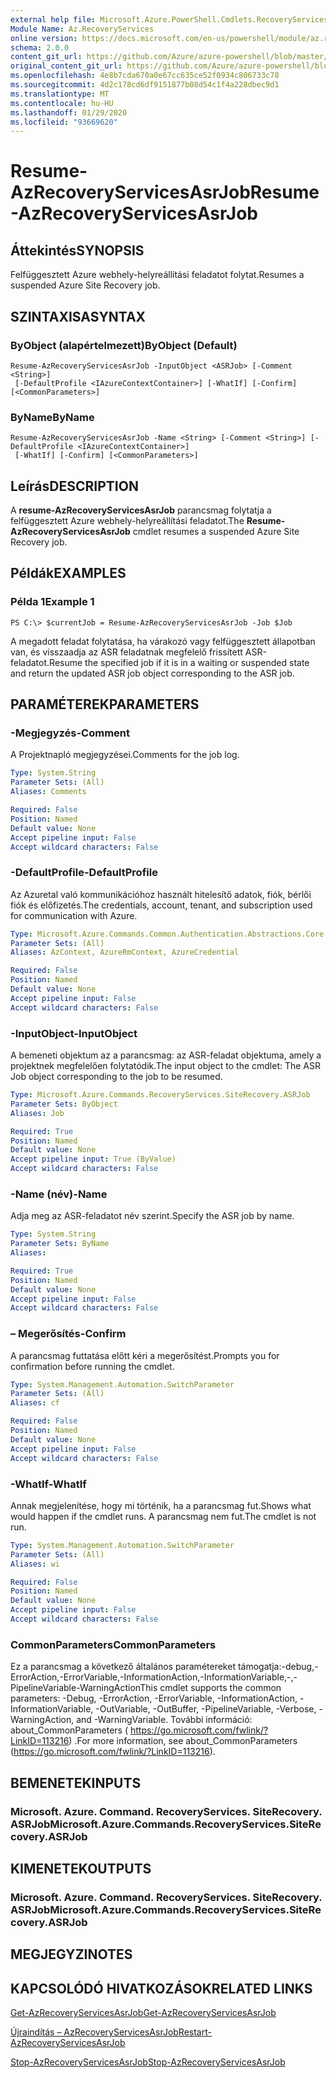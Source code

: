 ```yaml
---
external help file: Microsoft.Azure.PowerShell.Cmdlets.RecoveryServices.SiteRecovery.dll-Help.xml
Module Name: Az.RecoveryServices
online version: https://docs.microsoft.com/en-us/powershell/module/az.recoveryservices/resume-azrecoveryservicesasrjob
schema: 2.0.0
content_git_url: https://github.com/Azure/azure-powershell/blob/master/src/RecoveryServices/RecoveryServices/help/Resume-AzRecoveryServicesAsrJob.md
original_content_git_url: https://github.com/Azure/azure-powershell/blob/master/src/RecoveryServices/RecoveryServices/help/Resume-AzRecoveryServicesAsrJob.md
ms.openlocfilehash: 4e8b7cda670a0e67cc635ce52f0934c806733c78
ms.sourcegitcommit: 4d2c178cd6df9151877b08d54c1f4a228dbec9d1
ms.translationtype: MT
ms.contentlocale: hu-HU
ms.lasthandoff: 01/29/2020
ms.locfileid: "93669620"
---
```

# <span data-ttu-id="6a04f-101">Resume-AzRecoveryServicesAsrJob</span><span class="sxs-lookup"><span data-stu-id="6a04f-101">Resume-AzRecoveryServicesAsrJob</span></span>

## <span data-ttu-id="6a04f-102">Áttekintés</span><span class="sxs-lookup"><span data-stu-id="6a04f-102">SYNOPSIS</span></span>
<span data-ttu-id="6a04f-103">Felfüggesztett Azure webhely-helyreállítási feladatot folytat.</span><span class="sxs-lookup"><span data-stu-id="6a04f-103">Resumes a suspended Azure Site Recovery job.</span></span>

## <span data-ttu-id="6a04f-104">SZINTAXISA</span><span class="sxs-lookup"><span data-stu-id="6a04f-104">SYNTAX</span></span>

### <span data-ttu-id="6a04f-105">ByObject (alapértelmezett)</span><span class="sxs-lookup"><span data-stu-id="6a04f-105">ByObject (Default)</span></span>
```
Resume-AzRecoveryServicesAsrJob -InputObject <ASRJob> [-Comment <String>]
 [-DefaultProfile <IAzureContextContainer>] [-WhatIf] [-Confirm] [<CommonParameters>]
```

### <span data-ttu-id="6a04f-106">ByName</span><span class="sxs-lookup"><span data-stu-id="6a04f-106">ByName</span></span>
```
Resume-AzRecoveryServicesAsrJob -Name <String> [-Comment <String>] [-DefaultProfile <IAzureContextContainer>]
 [-WhatIf] [-Confirm] [<CommonParameters>]
```

## <span data-ttu-id="6a04f-107">Leírás</span><span class="sxs-lookup"><span data-stu-id="6a04f-107">DESCRIPTION</span></span>
<span data-ttu-id="6a04f-108">A **resume-AzRecoveryServicesAsrJob** parancsmag folytatja a felfüggesztett Azure webhely-helyreállítási feladatot.</span><span class="sxs-lookup"><span data-stu-id="6a04f-108">The **Resume-AzRecoveryServicesAsrJob** cmdlet resumes a suspended Azure Site Recovery job.</span></span>

## <span data-ttu-id="6a04f-109">Példák</span><span class="sxs-lookup"><span data-stu-id="6a04f-109">EXAMPLES</span></span>

### <span data-ttu-id="6a04f-110">Példa 1</span><span class="sxs-lookup"><span data-stu-id="6a04f-110">Example 1</span></span>
```
PS C:\> $currentJob = Resume-AzRecoveryServicesAsrJob -Job $Job
```

<span data-ttu-id="6a04f-111">A megadott feladat folytatása, ha várakozó vagy felfüggesztett állapotban van, és visszaadja az ASR feladatnak megfelelő frissített ASR-feladatot.</span><span class="sxs-lookup"><span data-stu-id="6a04f-111">Resume the specified job if it is in a waiting or suspended state and return the updated ASR job object corresponding to the ASR job.</span></span>

## <span data-ttu-id="6a04f-112">PARAMÉTEREK</span><span class="sxs-lookup"><span data-stu-id="6a04f-112">PARAMETERS</span></span>

### <span data-ttu-id="6a04f-113">-Megjegyzés</span><span class="sxs-lookup"><span data-stu-id="6a04f-113">-Comment</span></span>
<span data-ttu-id="6a04f-114">A Projektnapló megjegyzései.</span><span class="sxs-lookup"><span data-stu-id="6a04f-114">Comments for the job log.</span></span>

```yaml
Type: System.String
Parameter Sets: (All)
Aliases: Comments

Required: False
Position: Named
Default value: None
Accept pipeline input: False
Accept wildcard characters: False
```

### <span data-ttu-id="6a04f-115">-DefaultProfile</span><span class="sxs-lookup"><span data-stu-id="6a04f-115">-DefaultProfile</span></span>
<span data-ttu-id="6a04f-116">Az Azuretal való kommunikációhoz használt hitelesítő adatok, fiók, bérlői fiók és előfizetés.</span><span class="sxs-lookup"><span data-stu-id="6a04f-116">The credentials, account, tenant, and subscription used for communication with Azure.</span></span>


```yaml
Type: Microsoft.Azure.Commands.Common.Authentication.Abstractions.Core.IAzureContextContainer
Parameter Sets: (All)
Aliases: AzContext, AzureRmContext, AzureCredential

Required: False
Position: Named
Default value: None
Accept pipeline input: False
Accept wildcard characters: False
```

### <span data-ttu-id="6a04f-117">-InputObject</span><span class="sxs-lookup"><span data-stu-id="6a04f-117">-InputObject</span></span>
<span data-ttu-id="6a04f-118">A bemeneti objektum az a parancsmag: az ASR-feladat objektuma, amely a projektnek megfelelően folytatódik.</span><span class="sxs-lookup"><span data-stu-id="6a04f-118">The input object to the cmdlet: The ASR Job object corresponding to the job to be resumed.</span></span>

```yaml
Type: Microsoft.Azure.Commands.RecoveryServices.SiteRecovery.ASRJob
Parameter Sets: ByObject
Aliases: Job

Required: True
Position: Named
Default value: None
Accept pipeline input: True (ByValue)
Accept wildcard characters: False
```

### <span data-ttu-id="6a04f-119">-Name (név)</span><span class="sxs-lookup"><span data-stu-id="6a04f-119">-Name</span></span>
<span data-ttu-id="6a04f-120">Adja meg az ASR-feladatot név szerint.</span><span class="sxs-lookup"><span data-stu-id="6a04f-120">Specify the ASR job by name.</span></span>

```yaml
Type: System.String
Parameter Sets: ByName
Aliases:

Required: True
Position: Named
Default value: None
Accept pipeline input: False
Accept wildcard characters: False
```

### <span data-ttu-id="6a04f-121">– Megerősítés</span><span class="sxs-lookup"><span data-stu-id="6a04f-121">-Confirm</span></span>
<span data-ttu-id="6a04f-122">A parancsmag futtatása előtt kéri a megerősítést.</span><span class="sxs-lookup"><span data-stu-id="6a04f-122">Prompts you for confirmation before running the cmdlet.</span></span>

```yaml
Type: System.Management.Automation.SwitchParameter
Parameter Sets: (All)
Aliases: cf

Required: False
Position: Named
Default value: None
Accept pipeline input: False
Accept wildcard characters: False
```

### <span data-ttu-id="6a04f-123">-WhatIf</span><span class="sxs-lookup"><span data-stu-id="6a04f-123">-WhatIf</span></span>
<span data-ttu-id="6a04f-124">Annak megjelenítése, hogy mi történik, ha a parancsmag fut.</span><span class="sxs-lookup"><span data-stu-id="6a04f-124">Shows what would happen if the cmdlet runs.</span></span> <span data-ttu-id="6a04f-125">A parancsmag nem fut.</span><span class="sxs-lookup"><span data-stu-id="6a04f-125">The cmdlet is not run.</span></span>

```yaml
Type: System.Management.Automation.SwitchParameter
Parameter Sets: (All)
Aliases: wi

Required: False
Position: Named
Default value: None
Accept pipeline input: False
Accept wildcard characters: False
```

### <span data-ttu-id="6a04f-126">CommonParameters</span><span class="sxs-lookup"><span data-stu-id="6a04f-126">CommonParameters</span></span>
<span data-ttu-id="6a04f-127">Ez a parancsmag a következő általános paramétereket támogatja:-debug,-ErrorAction,-ErrorVariable,-InformationAction,-InformationVariable,-,-PipelineVariable-WarningAction</span><span class="sxs-lookup"><span data-stu-id="6a04f-127">This cmdlet supports the common parameters: -Debug, -ErrorAction, -ErrorVariable, -InformationAction, -InformationVariable, -OutVariable, -OutBuffer, -PipelineVariable, -Verbose, -WarningAction, and -WarningVariable.</span></span> <span data-ttu-id="6a04f-128">További információ: about_CommonParameters ( https://go.microsoft.com/fwlink/?LinkID=113216) .</span><span class="sxs-lookup"><span data-stu-id="6a04f-128">For more information, see about_CommonParameters (https://go.microsoft.com/fwlink/?LinkID=113216).</span></span>

## <span data-ttu-id="6a04f-129">BEMENETEK</span><span class="sxs-lookup"><span data-stu-id="6a04f-129">INPUTS</span></span>

### <span data-ttu-id="6a04f-130">Microsoft. Azure. Command. RecoveryServices. SiteRecovery. ASRJob</span><span class="sxs-lookup"><span data-stu-id="6a04f-130">Microsoft.Azure.Commands.RecoveryServices.SiteRecovery.ASRJob</span></span>

## <span data-ttu-id="6a04f-131">KIMENETEK</span><span class="sxs-lookup"><span data-stu-id="6a04f-131">OUTPUTS</span></span>

### <span data-ttu-id="6a04f-132">Microsoft. Azure. Command. RecoveryServices. SiteRecovery. ASRJob</span><span class="sxs-lookup"><span data-stu-id="6a04f-132">Microsoft.Azure.Commands.RecoveryServices.SiteRecovery.ASRJob</span></span>

## <span data-ttu-id="6a04f-133">MEGJEGYZI</span><span class="sxs-lookup"><span data-stu-id="6a04f-133">NOTES</span></span>

## <span data-ttu-id="6a04f-134">KAPCSOLÓDÓ HIVATKOZÁSOK</span><span class="sxs-lookup"><span data-stu-id="6a04f-134">RELATED LINKS</span></span>

[<span data-ttu-id="6a04f-135">Get-AzRecoveryServicesAsrJob</span><span class="sxs-lookup"><span data-stu-id="6a04f-135">Get-AzRecoveryServicesAsrJob</span></span>](./Get-AzRecoveryServicesAsrJob.md)

[<span data-ttu-id="6a04f-136">Újraindítás – AzRecoveryServicesAsrJob</span><span class="sxs-lookup"><span data-stu-id="6a04f-136">Restart-AzRecoveryServicesAsrJob</span></span>](./Restart-AzRecoveryServicesAsrJob.md)

[<span data-ttu-id="6a04f-137">Stop-AzRecoveryServicesAsrJob</span><span class="sxs-lookup"><span data-stu-id="6a04f-137">Stop-AzRecoveryServicesAsrJob</span></span>](./Stop-AzRecoveryServicesAsrJob.md)

